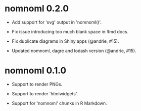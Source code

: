 
# nomnoml 0.2.0

- Add support for 'svg' output in 'nomnoml()'.

- Fix issue introducing too much blank space in Rmd docs.

- Fix duplicate diagrams in Shiny apps (@andrie, #15).

- Updated nomnoml, dagre and lodash version  (@andrie, #15).

# nomnoml 0.1.0

- Support to render PNGs.

- Support to render 'htmlwidgets'.

- Support for 'nomnoml' chunks in R Markdown.